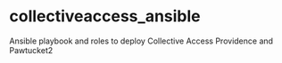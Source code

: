 # collectiveaccess_ansible
Ansible playbook and roles to deploy Collective Access Providence and Pawtucket2
